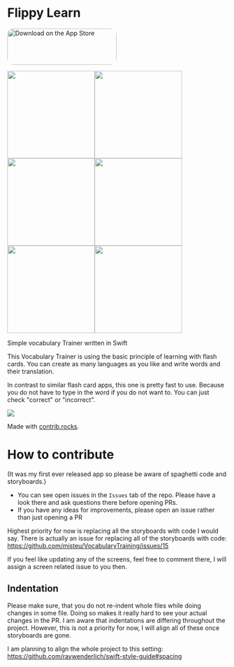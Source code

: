 # Flippy Learn

<a href="https://apps.apple.com/us/app/flippy-learn-word-flashcards/id1479486387?itsct=apps_box_badge&amp;itscg=30200" style="display: inline-block; overflow: hidden; border-radius: 13px; width: 250px; height: 83px;"><img src="https://tools.applemediaservices.com/api/badges/download-on-the-app-store/black/en-us?size=250x83&amp;releaseDate=1578528000&h=358d22aad46548eb7c0074f1d0117c2a" alt="Download on the App Store" style="border-radius: 13px; width: 250px; height: 83px;"></a>

<img src=https://github.com/misteu/VocabularyTraining/blob/master/screenshots/flippy1.png width=200><img src=https://github.com/misteu/VocabularyTraining/blob/master/screenshots/flippy2.png width=200><img src=https://github.com/misteu/VocabularyTraining/blob/master/screenshots/flippy4.png width=200><img src=https://github.com/misteu/VocabularyTraining/blob/master/screenshots/flippy5.png width=200><img src=https://github.com/misteu/VocabularyTraining/blob/master/screenshots/flippy6.png width=200><img src=https://github.com/misteu/VocabularyTraining/blob/master/screenshots/flippy7.png width=200>

Simple vocabulary Trainer written in Swift

This Vocabulary Trainer is using the basic principle of learning with flash cards. You can create as many languages as you like and write words and their translation.

In contrast to similar flash card apps, this one is pretty fast to use. Because you do not have to type in the word if you do not want to. You can just check "correct" or "incorrect".

<a href="https://github.com/misteu/VocabularyTraining/graphs/contributors">
  <img src="https://contrib.rocks/image?repo=misteu/VocabularyTraining" />
</a>

Made with [contrib.rocks](https://contrib.rocks).

# How to contribute

(It was my first ever released app so please be aware of spaghetti code and storyboards.)

- You can see open issues in the `Issues` tab of the repo. Please have a look there and ask questions there before opening PRs.
- If you have any ideas for improvements, please open an issue rather than just opening a PR 

Highest priority for now is replacing all the storyboards with code I would say. There is actually an issue for replacing all of the storyboards with code: https://github.com/misteu/VocabularyTraining/issues/15

If you feel like updating any of the screens, feel free to comment there, I will assign a screen related issue to you then.

## Indentation

Please make sure, that you do not re-indent whole files while doing changes in some file. Doing so makes it really hard to see your actual changes in the PR. I am aware that indentations are differing throughout the project. However, this is not a priority for now, I will align all of these once storyboards are gone.

I am planning to align the whole project to this setting: https://github.com/raywenderlich/swift-style-guide#spacing
